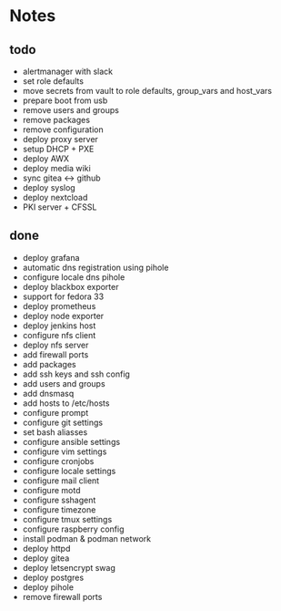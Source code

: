 # Notes

## todo

* alertmanager with slack
* set role defaults
* move secrets from vault to role defaults, group_vars and host_vars
* prepare boot from usb
* remove users and groups
* remove packages
* remove configuration
* deploy proxy server
* setup DHCP + PXE
* deploy AWX
* deploy media wiki
* sync gitea <-> github
* deploy syslog
* deploy nextcload
* PKI server + CFSSL

## done

* deploy grafana
* automatic dns registration using pihole
* configure locale dns pihole
* deploy blackbox exporter
* support for fedora 33
* deploy prometheus
* deploy node exporter
* deploy jenkins host
* configure nfs client
* deploy nfs server
* add firewall ports
* add packages
* add ssh keys and ssh config
* add users and groups
* add dnsmasq
* add hosts to /etc/hosts
* configure prompt
* configure git settings
* set bash aliasses
* configure ansible settings
* configure vim settings
* configure cronjobs
* configure locale settings
* configure mail client
* configure motd
* configure sshagent
* configure timezone
* configure tmux settings
* configure raspberry config 
* install podman & podman network
* deploy httpd
* deploy gitea
* deploy letsencrypt swag
* deploy postgres
* deploy pihole
* remove firewall ports

